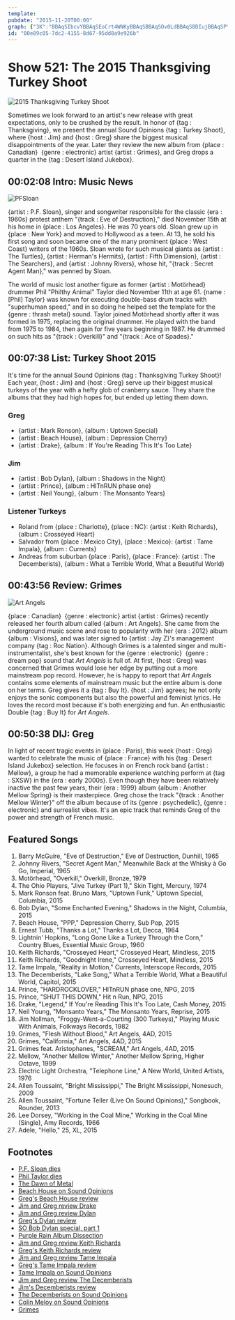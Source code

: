 ```yaml
---
template: 
pubdate: "2015-11-20T00:00"
graph: {"3K":"BBAqSIbcvYBBAqSEoCrt4WNKyBBAqSBBAqSOv0LdBBAqSBDIujBBAqSPYNVCBBAqSgdTY6BDQbZEP3fI0aLKkEP3fIEP3fIJhsRmEP3fIdTAbB","CQ":"","218":"PbHEtl82nDBEjLYPbHEtPbHEtyE1w2PbHEtXJLTz7uPbjPbHEt97qipyE1w27uPbjGY9Nq97qipBHm1G97qipX6cfd","2CE":"BHm1GqYVo9BMsCbZJ03yZJ03yqYVo9qYVo9shiurBEjLYZJ03yRmn9cZJ03yZJ03yshiurZJ03yaHCGgFjmkRZJ03y"}
id: "00e89c05-7dc2-4155-8d67-95dd8a9e926b"
---
```






# Show 521: The 2015 Thanksgiving Turkey Shoot

![2015 Thanksgiving Turkey Shoot](https://static.soundopinions.org/images/2015/2015turkeyshoot_web.jpg)

Sometimes we look forward to an artist's new release with great expectations, only to be crushed by the result. In honor of {tag : Thanksgiving}, we present the annual Sound Opinions {tag : Turkey Shoot}, where {host : Jim} and {host : Greg} share the biggest musical disappointments of the year. Later they review the new album from {place : Canadian}  {genre : electronic} artist {artist : Grimes}, and Greg drops a quarter in the {tag : Desert Island Jukebox}.



## 00:02:08 Intro: Music News

![PFSloan](https://static.soundopinions.org/assets/521/3K0.jpg)

{artist : P.F. Sloan}, singer and songwriter responsible for the classic {era : 1960s} protest anthem "{track : Eve of Destruction}," died November 15th at his home in {place : Los Angeles}. He was 70 years old. Sloan grew up in {place : New York} and moved to Hollywood as a teen. At 13, he sold his first song and soon became one of the many prominent {place : West Coast} writers of the 1960s. Sloan wrote for such musical giants as {artist : The Turtles}, {artist : Herman's Hermits}, {artist : Fifth Dimension}, {artist : The Searchers}, and {artist : Johnny Rivers}, whose hit, "{track : Secret Agent Man}," was penned by Sloan.

The world of music lost another figure as former {artist : Motörhead} drummer Phil "Philthy Animal" Taylor died November 11th at age 61. {name : [Phil] Taylor} was known for executing double-bass drum tracks with "superhuman speed," and in so doing he helped set the template for the {genre : thrash metal} sound. Taylor joined Motörhead shortly after it was formed in 1975, replacing the original drummer. He played with the band from 1975 to 1984, then again for five years beginning in 1987. He drummed on such hits as "{track : Overkill}" and "{track : Ace of Spades}."



## 00:07:38 List: Turkey Shoot 2015

It's time for the annual Sound Opinions {tag : Thanksgiving Turkey Shoot}! Each year, {host : Jim} and {host : Greg} serve up their biggest musical turkeys of the year with a hefty glob of cranberry sauce. They share the albums that they had high hopes for, but ended up letting them down.


### Greg

- {artist : Mark Ronson}, {album : Uptown Special}
- {artist : Beach House}, {album : Depression Cherry}
- {artist : Drake}, {album : If You're Reading This It's Too Late}


### Jim

- {artist : Bob Dylan}, {album : Shadows in the Night}
- {artist : Prince}, {album : HITnRUN phase one}
- {artist : Neil Young}, {album : The Monsanto Years}


### Listener Turkeys

- Roland from {place : Charlotte}, {place : NC}: {artist : Keith Richards}, {album : Crosseyed Heart}
- Salvador from {place : Mexico City}, {place : Mexico}: {artist : Tame Impala}, {album : Currents}
- Andreas from suburban {place : Paris}, {place : France}: {artist : The Decemberists}, {album : What a Terrible World, What a Beautiful World}



## 00:43:56 Review: Grimes

![Art Angels](https://static.soundopinions.org/assets/521/2180.jpg)

{place : Canadian}  {genre : electronic} artist {artist : Grimes} recently released her fourth album called {album : Art Angels}. She came from the underground music scene and rose to popularity with her {era : 2012} album {album : Visions}, and was later signed to {artist : Jay Z}'s management company {tag : Roc Nation}. Although Grimes is a talented singer and multi-instrumentalist, she's best known for the {genre : electronic}  {genre : dream pop} sound that *Art Angels* is full of. At first, {host : Greg} was concerned that Grimes would lose her edge by putting out a more mainstream pop record. However, he is happy to report that *Art Angels* contains some elements of mainstream music but the entire album is done on her terms. Greg gives it a {tag : Buy It}. {host : Jim} agrees; he not only enjoys the sonic components but also the powerful and feminist lyrics. He loves the record most because it's both energizing and fun. An enthusiastic Double {tag : Buy It} for *Art Angels*.



## 00:50:38 DIJ: Greg

In light of recent tragic events in {place : Paris}, this week {host : Greg} wanted to celebrate the music of {place : France} with his {tag : Desert Island Jukebox} selection. He focuses in on French rock band {artist : Mellow}, a group he had a memorable experience watching perform at {tag : SXSW} in the {era : early 2000s}. Even though they have been relatively inactive the past few years, their {era : 1999} album {album : Another Mellow Spring} is their masterpiece. Greg chose the track "{track : Another Mellow Winter}" off the album because of its {genre : psychedelic}, {genre : electronic} and surrealist vibes. It's an epic track that reminds Greg of the power and strength of French music.



## Featured Songs

1. Barry McGuire, "Eve of Destruction," Eve of Destruction, Dunhill, 1965
2. Johnny Rivers, "Secret Agent Man," Meanwhile Back at the Whisky à Go Go, Imperial, 1965
3. Motörhead, "Overkill," Overkill, Bronze, 1979
4. The Ohio Players, "Jive Turkey (Part 1)," Skin Tight, Mercury, 1974
5. Mark Ronson feat. Bruno Mars, "Uptown Funk," Uptown Special, Columbia, 2015
6. Bob Dylan, "Some Enchanted Evening," Shadows in the Night, Columbia, 2015
7. Beach House, "PPP," Depression Cherry, Sub Pop, 2015
8. Ernest Tubb, "Thanks a Lot," Thanks a Lot, Decca, 1964
9. Lightnin' Hopkins, "Long Gone Like a Turkey Through the Corn," Country Blues, Essential Music Group, 1960
10. Keith Richards, "Crosseyed Heart," Crosseyed Heart, Mindless, 2015
11. Keith Richards, "Goodnight Irene," Crosseyed Heart, Mindless, 2015
12. Tame Impala, "Reality in Motion," Currents, Interscope Records, 2015
13. The Decemberists, "Lake Song," What a Terrible World, What a Beautiful World, Capitol, 2015
14. Prince, "HARDROCKLOVER," HITnRUN phase one, NPG, 2015
15. Prince, "SHUT THIS DOWN," Hit n Run, NPG, 2015
16. Drake, "Legend," If You're Reading This It's Too Late, Cash Money, 2015
17. Neil Young, "Monsanto Years," The Monsanto Years, Reprise, 2015
18. Jim Nollman, "Froggy-Went-a-Courting (300 Turkeys)," Playing Music With Animals, Folkways Records, 1982
19. Grimes, "Flesh Without Blood," Art Angels, 4AD, 2015
20. Grimes, "California," Art Angels, 4AD, 2015
21. Grimes feat. Aristophanes, "SCREAM," Art Angels, 4AD, 2015
22. Mellow, "Another Mellow Winter," Another Mellow Spring, Higher Octave, 1999
23. Electric Light Orchestra, "Telephone Line," A New World, United Artists, 1976
24. Allen Toussaint, "Bright Mississippi," The Bright Mississippi, Nonesuch, 2009
25. Allen Toussaint, "Fortune Teller (Live On Sound Opinions)," Songbook, Rounder, 2013
26. Lee Dorsey, "Working in the Coal Mine," Working in the Coal Mine (Single), Amy Records, 1966
27. Adele, "Hello," 25, XL, 2015



## Footnotes

- [P.F. Sloan dies](http://www.nytimes.com/2015/11/18/arts/music/p-f-sloan-60s-songwriter-dies-at-70.html)
- [Phil Taylor dies](http://www.theguardian.com/music/2015/nov/12/former-motorhead-drummer-phil-taylor-dies-aged-61)
- [The Dawn of Metal](http://www.soundopinions.org/show/422/)
- [Beach House on Sound Opinions](/show/229)
- [Greg's Beach House review](http://www.chicagotribune.com/entertainment/music/kot/ct-beach-house-depression-cherry-review-20150821-column.html)
- [Jim and Greg review Drake](/show/483/#drake)
- [Jim and Greg review Dylan](/show/480/#bobdylan)
- [Greg's Dylan review](http://www.chicagotribune.com/entertainment/music/kot/sc-bob-dylan-frank-sinatra-20150130-column.html)
- [SO Bob Dylan special, part 1](http://www.soundopinions.org/show/279/)
- [Purple Rain Album Dissection](http://www.soundopinions.org/show/191/)
- [Jim and Greg review Keith Richards](/show/514/#keithrichards)
- [Greg's Keith Richards review](http://www.chicagotribune.com/entertainment/music/kot/ct-keith-richards-crosseyed-heart-review-20150921-column.html)
- [Jim and Greg review Tame Impala](/show/503/#tameimpala)
- [Greg's Tame Impala review](http://www.chicagotribune.com/entertainment/music/kot/ct-tame-impala-currents-review-20150710-column.html)
- [Tame Impala on Sound Opinions](/show/389/)
- [Jim and Greg review The Decemberists](/show/477/#thedecemberists)
- [Jim's Decemberists review](http://www.wbez.org/blogs/jim-derogatis/2015-01/first-great-album-2015-111391)
- [The Decemberists on Sound Opinions](/show/80/)
- [Colin Meloy on Sound Opinions](/show/269/review/thedecemberists)
- [Grimes](http://www.grimesmusic.com/)